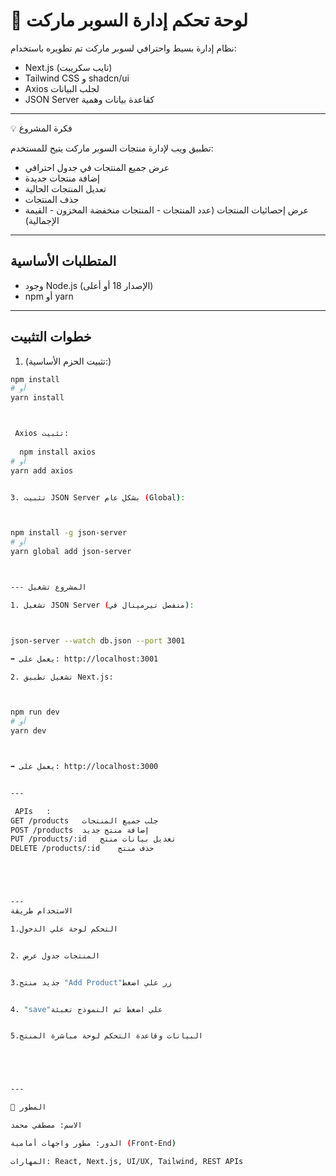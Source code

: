 # 🛒 لوحة تحكم إدارة السوبر ماركت

نظام إدارة بسيط واحترافي لسوبر ماركت تم تطويره باستخدام:
-  Next.js (تايب سكريبت)
-  Tailwind CSS و shadcn/ui
-  Axios لجلب البيانات
-  JSON Server كقاعدة بيانات وهمية

---

 💡 فكرة المشروع

تطبيق ويب لإدارة منتجات السوبر ماركت يتيح للمستخدم:

- عرض جميع المنتجات في جدول احترافي
- إضافة منتجات جديدة
- تعديل المنتجات الحالية
- حذف المنتجات
- عرض إحصائيات المنتجات (عدد المنتجات - المنتجات منخفضة المخزون - القيمة الإجمالية)

---

##  المتطلبات الأساسية

- وجود Node.js (الإصدار 18 أو أعلى)
- npm أو yarn

---

##  خطوات التثبيت

1. (تثبيت الحزم الأساسية:)

```bash
npm install
# أو
yarn install



 Axios تثبيت:
 
  npm install axios
# أو
yarn add axios


3.⁠ ⁠تثبيت JSON Server بشكل عام (Global):



npm install -g json-server
# أو
yarn global add json-server



--- المشروع تشغيل 

1.⁠ ⁠تشغيل JSON Server (منفصل تيرمينال في):



json-server --watch db.json --port 3001

➡️ يعمل على: http://localhost:3001

2.⁠ ⁠تشغيل تطبيق Next.js:



npm run dev
# أو
yarn dev



➡️ يعمل على: http://localhost:3000


---

 APIs	:
GET /products	جلب جميع المنتجات
POST /products	إضافة منتج جديد
PUT /products/:id	تعديل بيانات منتج
DELETE /products/:id	حذف منتج





---
الاستخدام طريقة

1.⁠التحكم لوحة علي الدخول


2.⁠ ⁠المنتجات جدول عرض


3.⁠جديد منتج "Add Product"زر علي اضغط


4.⁠ "save"علي اضغط ثم النموذج تعبئة


5.البيانات وقاعدة التحكم لوحة مباشرة المنتج





---

👨 المطور

الاسم: مصطفي محمد 

الدور: مطور واجهات أمامية (Front-End)

المهارات: React, Next.js, UI/UX, Tailwind, REST APIs






